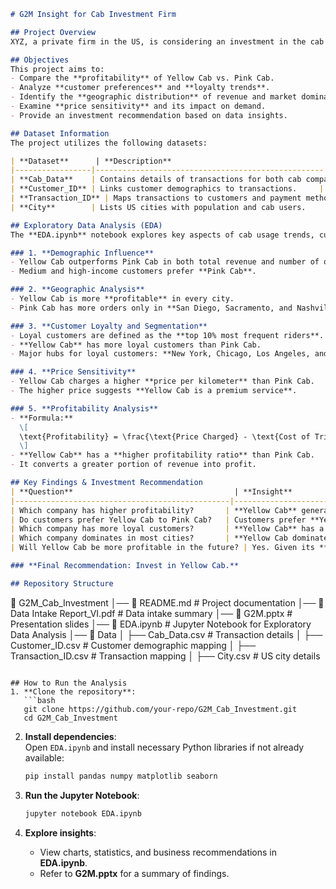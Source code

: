 ```markdown
# G2M Insight for Cab Investment Firm

## Project Overview
XYZ, a private firm in the US, is considering an investment in the cab industry. As part of their **Go-to-Market (G2M) strategy**, they seek data-driven insights to evaluate the **profitability, customer preferences, and operational efficiency** of two cab companies—**Yellow Cab and Pink Cab**—to determine the best investment opportunity.

## Objectives
This project aims to:
- Compare the **profitability** of Yellow Cab vs. Pink Cab.
- Analyze **customer preferences** and **loyalty trends**.
- Identify the **geographic distribution** of revenue and market dominance.
- Examine **price sensitivity** and its impact on demand.
- Provide an investment recommendation based on data insights.

## Dataset Information
The project utilizes the following datasets:

| **Dataset**      | **Description**                                   | **Format** | **Size**  |
|-----------------|---------------------------------------------------|-----------|----------|
| **Cab_Data**    | Contains details of transactions for both cab companies. | `.csv`     | 20.1 MB  |
| **Customer_ID** | Links customer demographics to transactions.     | `.csv`     | 1 MB     |
| **Transaction_ID** | Maps transactions to customers and payment methods. | `.csv`     | 8.58 MB  |
| **City**        | Lists US cities with population and cab users.    | `.csv`     | 759 Bytes |

## Exploratory Data Analysis (EDA)
The **EDA.ipynb** notebook explores key aspects of cab usage trends, customer behavior, and company performance:

### 1. **Demographic Influence**
- Yellow Cab outperforms Pink Cab in both total revenue and number of orders.
- Medium and high-income customers prefer **Pink Cab**.

### 2. **Geographic Analysis**
- Yellow Cab is more **profitable** in every city.
- Pink Cab has more orders only in **San Diego, Sacramento, and Nashville**.

### 3. **Customer Loyalty and Segmentation**
- Loyal customers are defined as the **top 10% most frequent riders**.
- **Yellow Cab** has more loyal customers than Pink Cab.
- Major hubs for loyal customers: **New York, Chicago, Los Angeles, and Washington, DC**.

### 4. **Price Sensitivity**
- Yellow Cab charges a higher **price per kilometer** than Pink Cab.
- The higher price suggests **Yellow Cab is a premium service**.

### 5. **Profitability Analysis**
- **Formula:**  
  \[
  \text{Profitability} = \frac{\text{Price Charged} - \text{Cost of Trip}}{\text{Cost of Trip}}
  \]
- **Yellow Cab** has a **higher profitability ratio** than Pink Cab.
- It converts a greater portion of revenue into profit.

## Key Findings & Investment Recommendation
| **Question**                                    | **Insight**                                      | **Preferred Cab** |
|------------------------------------------------|-------------------------------------------------|-----------------|
| Which company has higher profitability?       | **Yellow Cab** generates more profit.          | **Yellow Cab** |
| Do customers prefer Yellow Cab to Pink Cab?   | Customers prefer **Yellow Cab**, especially medium and high-income riders. | **Yellow Cab** |
| Which company has more loyal customers?       | **Yellow Cab** has a higher number of repeat customers. | **Yellow Cab** |
| Which company dominates in most cities?       | **Yellow Cab dominates all cities** except for a few. | **Yellow Cab** |
| Will Yellow Cab be more profitable in the future? | Yes. Given its **higher profitability, pricing power, and loyal customer base**, Yellow Cab is a better long-term investment. | **Yellow Cab** |

### **Final Recommendation: Invest in Yellow Cab.**

## Repository Structure
```
📂 G2M_Cab_Investment
│── 📄 README.md              # Project documentation
│── 📄 Data Intake Report_VI.pdf # Data intake summary
│── 📄 G2M.pptx               # Presentation slides
│── 📄 EDA.ipynb              # Jupyter Notebook for Exploratory Data Analysis
│── 📂 Data
│   ├── Cab_Data.csv          # Transaction details
│   ├── Customer_ID.csv       # Customer demographic mapping
│   ├── Transaction_ID.csv    # Transaction mapping
│   ├── City.csv              # US city details
```

## How to Run the Analysis
1. **Clone the repository**:  
   ```bash
   git clone https://github.com/your-repo/G2M_Cab_Investment.git
   cd G2M_Cab_Investment
   ```

2. **Install dependencies**:  
   Open `EDA.ipynb` and install necessary Python libraries if not already available:
   ```python
   pip install pandas numpy matplotlib seaborn
   ```

3. **Run the Jupyter Notebook**:
   ```bash
   jupyter notebook EDA.ipynb
   ```

4. **Explore insights**:
   - View charts, statistics, and business recommendations in **EDA.ipynb**.
   - Refer to **G2M.pptx** for a summary of findings.
